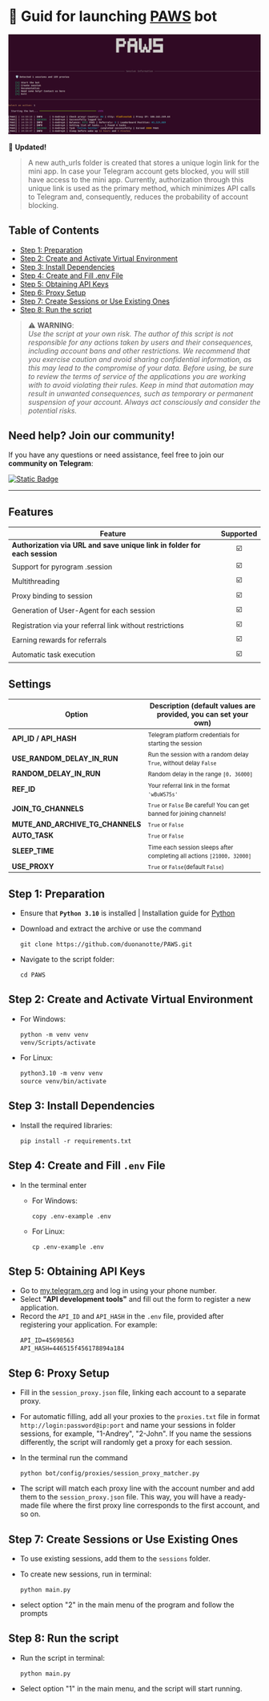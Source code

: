 # 🤖 Guid for launching [PAWS](https://t.me/PAWSOG_bot/PAWS?startapp=wBuWS75s) bot

![img1](./images/paws.png)

🔄 **Updated!**
> A new auth_urls folder is created that stores a unique login link for the mini app. In case your Telegram account gets blocked, you will still have access to the mini app.
Currently, authorization through this unique link is used as the primary method, which minimizes API calls to Telegram and, consequently, reduces the probability of account blocking.

## Table of Contents

- [Step 1: Preparation](#step-1-preparation)
- [Step 2: Create and Activate Virtual Environment](#step-2-create-and-activate-virtual-environment)
- [Step 3: Install Dependencies](#step-3-install-dependencies)
- [Step 4: Create and Fill .env File](#step-4-create-and-fill-env-file)
- [Step 5: Obtaining API Keys](#step-5-obtaining-api-keys)
- [Step 6: Proxy Setup](#step-6-proxy-setup)
- [Step 7: Create Sessions or Use Existing Ones](#step-7-create-sessions-or-use-existing-ones)
- [Step 8: Run the script](#step-8-run-the-script)
  

> ⚠️ **WARNING**:  
> _Use the script at your own risk. The author of this script is not responsible for any actions taken by users and their consequences, including account bans and other restrictions. We recommend that you exercise caution and avoid sharing confidential information, as this may lead to the compromise of your data. Before using, be sure to review the terms of service of the applications you are working with to avoid violating their rules. Keep in mind that automation may result in unwanted consequences, such as temporary or permanent suspension of your account. Always act consciously and consider the potential risks._


## Need help? Join our community!
If you have any questions or need assistance, feel free to join our **community on Telegram**:

[![Static Badge](https://img.shields.io/badge/Telegram-Channel-Link?style=for-the-badge&logo=Telegram&logoColor=white&logoSize=auto&color=blue)](https://t.me/web3community_ru)

---

## Features

| Feature | Supported | 
|---------|-----------|
| **Authorization via URL and save unique link in folder for each session** | <div align="center"> ☑️ </div> |
| Support for pyrogram .session | <div align="center"> ☑️ </div> |
| Multithreading | <div align="center"> ☑️ </div> |
| Proxy binding to session | <div align="center"> ☑️ </div> |
| Generation of User-Agent for each session | <div align="center"> ☑️ </div> |
| Registration via your referral link without restrictions | <div align="center"> ☑️ </div> |
| Earning rewards for referrals | <div align="center"> ☑️ </div> |
| Automatic task execution | <div align="center"> ☑️ </div> |

## Settings

| Option                      | Description (default values are provided, you can set your own)                       |
|-----------------------------|---------------------------------------------------------------------------------------|
| **API_ID / API_HASH**       | <small>Telegram platform credentials for starting the session</small>                 |
| **USE_RANDOM_DELAY_IN_RUN** | <small>Run the session with a random delay `True`, without delay `False`</small>      |
| **RANDOM_DELAY_IN_RUN**     | <small>Random delay in the range `[0, 36000]`</small>                                 | |
| **REF_ID**                  | <small>Your referral link in the format `'wBuWS75s'`</small>                          |
| **JOIN_TG_CHANNELS**        | <small>`True` or `False` Be careful! You can get banned for joining channels!</small> |
| **MUTE_AND_ARCHIVE_TG_CHANNELS** | <small>`True` or `False`</small>                                                 |
| **AUTO_TASK**               | <small>`True` or `False`</small>                                                      |
| **SLEEP_TIME**              | <small>Time each session sleeps after completing all actions `[21000, 32000]`</small> |
| **USE_PROXY**               | <small>`True` or `False`(default `False`)</small>                                     |


## Step 1: Preparation

   * Ensure that **`Python 3.10`** is installed | Installation guide for [Python](https://www.python.org/downloads/)
   * Download and extract the archive or use the command
     
     ```
     git clone https://github.com/duonanotte/PAWS.git
     ```
   * Navigate to the script folder:

      ```
      cd PAWS
      ```
## Step 2: Create and Activate Virtual Environment

* For Windows:
  
     ```
  python -m venv venv
  venv/Scripts/activate
     ```
* For Linux:
    ```
  python3.10 -m venv venv
  source venv/bin/activate
    ```

## Step 3: Install Dependencies

* Install the required libraries:

   ```
   pip install -r requirements.txt
   ```

## Step 4: Create and Fill `.env` File

* In the terminal enter
  
  * For Windows:
     ```
    copy .env-example .env
     ```
  * For Linux:
     ```
    cp .env-example .env
     ```
  
## Step 5: Obtaining API Keys
* Go to [my.telegram.org](https://my.telegram.org) and log in using your phone number.
* Select **"API development tools"** and fill out the form to register a new application.
* Record the `API_ID` and `API_HASH` in the `.env` file, provided after registering your application. For example:
  ```
  API_ID=45698563
  API_HASH=446515f456178894a184
  ```

## Step 6: Proxy Setup

* Fill in the `session_proxy.json` file, linking each account to a separate proxy.
* For automatic filling, add all your proxies to the `proxies.txt` file in format `http://login:password@ip:port` and name your sessions in folder sessions, for example, "1-Andrey", "2-John". If you name the sessions differently, the script will randomly get a proxy for each session.
* In the terminal run the command
  
  ```
  python bot/config/proxies/session_proxy_matcher.py

  ```
* The script will match each proxy line with the account number and add them to the `session_proxy.json` file. This way, you will have a ready-made file where the first proxy line corresponds to the first account, and so on.

## Step 7: Create Sessions or Use Existing Ones

   * To use existing sessions, add them to the `sessions` folder.
   * To create new sessions, run in terminal:
     
     ```
     python main.py

     ```
   * select option "2" in the main menu of the program and follow the prompts 

## Step 8: Run the script

   * Run the script in terminal:
     
     ```
     python main.py

     ```
   * Select option "1" in the main menu, and the script will start running.
